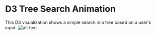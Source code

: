 D3 Tree Search Animation
========================

This D3 visualization shows a simple search in a tree based on a user's input. 
![alt text][animation]

[animation]: https://github.com/leskat47/tree-search-viz/static/images/bfs.gif "Breadth First Search Animation"